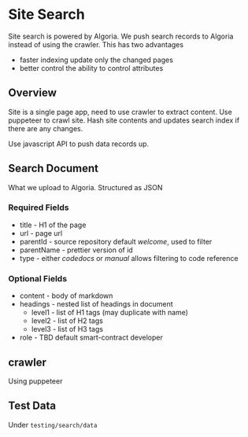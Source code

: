 # Site Search

Site search is powered by Algoria. We push search records to Algoria instead of using the crawler. This has two advantages
- faster indexing update only the changed pages
- better control the ability to control attributes

## Overview

Site is a single page app, need to use crawler to extract content. Use puppeteer to crawl site. Hash site contents and updates search index if there are any changes.

Use javascript API to push data records up.

## Search Document

What we upload to Algoria. Structured as JSON

### Required Fields

- title - H1 of the page
- url - page url
- parentId - source repository default *welcome*, used to filter
- parentName - prettier version of id
- type - either *codedocs* or *manual* allows filtering to code reference

### Optional Fields

- content - body of markdown
- headings - nested list of headings in document
   - level1 - list of H1 tags (may duplicate with name)
   - level2 - list of H2 tags
   - level3 - list of H3 tags
- role - TBD default smart-contract developer

## crawler

Using puppeteer

## Test Data
Under `testing/search/data`
